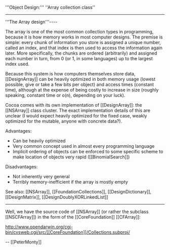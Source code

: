 '''Object Design:''' ''Array collection class''

----
'''The Array design'''----

The array is one of the most common collection types in programming, because it is how memory works in most computer designs. The premise is simple: every chunk of information you store is assigned a unique number, called an index, and that index is then used to access the information again later. More specifically, the chunks are ordered (arbitrarily) and assigned each number in turn, from 0 (or 1, in some languages) up to the largest index used.

Because this system is how computers themselves store data, [[DesignArray]] can be heavily optimized in both memory usage (lowest possible, give or take a few bits per object) and access times (constant time), although at the expense of being costly to increase in size (roughly speaking, constant time or o(n), depending on your luck).

Cocoa comes with its own implementation of [[DesignArray]]: the [[NSArray]] class cluster. The exact implementation details of this are unclear (I would expect heavily optimized for the fixed case, weakly optimized for the mutable, anyone with concrete data?).

Advantages:
* Can be heavily optimized
* Very common concept used in almost every programming language
* Implicit ordering of objects can be enforced to some specific scheme to make location of objects very rapid ([[BinomialSearch]])


Disadvantages:
* Not inherently very general
* Terribly memory-inefficient if the array is mostly empty


See also: [[NSArray]], [[FoundationCollections]], [[DesignDictionary]], [[DesignMatrix]], [[DesignDoublyXORLinkedList]]

----

Well, we have the source code of [[NSArray]] (or rather the subclass [[NSCFArray]]) in the form of the [[CoreFoundation]] [[CFArray]]:

http://www.opendarwin.org/cgi-bin/cvsweb.cgi/src/[[CoreFoundation]]/Collections.subproj/

-- [[PeterMonty]]
